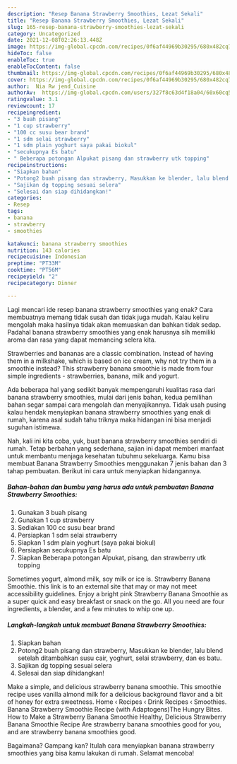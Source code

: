 ```yaml
---
description: "Resep Banana Strawberry Smoothies, Lezat Sekali"
title: "Resep Banana Strawberry Smoothies, Lezat Sekali"
slug: 165-resep-banana-strawberry-smoothies-lezat-sekali
category: Uncategorized
date: 2021-12-08T02:26:13.448Z
image: https://img-global.cpcdn.com/recipes/0f6af44969b30295/680x482cq70/banana-strawberry-smoothies-foto-resep-utama.jpg
hideToc: false
enableToc: true
enableTocContent: false
thumbnail: https://img-global.cpcdn.com/recipes/0f6af44969b30295/680x482cq70/banana-strawberry-smoothies-foto-resep-utama.jpg
cover: https://img-global.cpcdn.com/recipes/0f6af44969b30295/680x482cq70/banana-strawberry-smoothies-foto-resep-utama.jpg
author:  Nia Rw jend_Cuisine
authorAv:  https://img-global.cpcdn.com/users/327f8c63d4f18a04/60x60cq50/avatar.jpg
ratingvalue: 3.1
reviewcount: 17
recipeingredient:
- "3 buah pisang"
- "1 cup strawberry"
- "100 cc susu bear brand"
- "1 sdm selai strawberry"
- "1 sdm plain yoghurt saya pakai biokul"
- "secukupnya Es batu"
- " Beberapa potongan Alpukat pisang dan strawberry utk topping"
recipeinstructions:
- "Siapkan bahan"
- "Potong2 buah pisang dan strawberry, Masukkan ke blender, lalu blend setelah ditambahkan susu cair, yoghurt, selai strawberry, dan es batu."
- "Sajikan dg topping sesuai selera"
- "Selesai dan siap dihidangkan!"
categories:
- Resep
tags:
- banana
- strawberry
- smoothies

katakunci: banana strawberry smoothies 
nutrition: 143 calories
recipecuisine: Indonesian
preptime: "PT33M"
cooktime: "PT56M"
recipeyield: "2"
recipecategory: Dinner

---
```



Lagi mencari ide resep banana strawberry smoothies yang enak? Cara membuatnya memang tidak susah dan tidak juga mudah. Kalau keliru mengolah maka hasilnya tidak akan memuaskan dan bahkan tidak sedap. Padahal banana strawberry smoothies yang enak harusnya sih memiliki aroma dan rasa yang dapat memancing selera kita.


Strawberries and bananas are a classic combination. Instead of having them in a milkshake, which is based on ice cream, why not try them in a smoothie instead? This strawberry banana smoothie is made from four simple ingredients - strawberries, banana, milk and yogurt.

Ada beberapa hal yang sedikit banyak mempengaruhi kualitas rasa dari banana strawberry smoothies, mulai dari jenis bahan, kedua pemilihan bahan segar sampai cara mengolah dan menyajikannya. Tidak usah pusing kalau hendak menyiapkan banana strawberry smoothies yang enak di rumah, karena asal sudah tahu triknya maka hidangan ini bisa menjadi suguhan istimewa.


Nah, kali ini kita coba, yuk, buat banana strawberry smoothies sendiri di rumah. Tetap berbahan yang sederhana, sajian ini dapat memberi manfaat untuk membantu menjaga kesehatan tubuhmu sekeluarga. Kamu bisa membuat Banana Strawberry Smoothies menggunakan 7 jenis bahan dan 3 tahap pembuatan. Berikut ini cara untuk menyiapkan hidangannya.

<!--inarticleads1-->

##### Bahan-bahan dan bumbu yang harus ada untuk pembuatan Banana Strawberry Smoothies:

1. Gunakan 3 buah pisang
1. Gunakan 1 cup strawberry
1. Sediakan 100 cc susu bear brand
1. Persiapkan 1 sdm selai strawberry
1. Siapkan 1 sdm plain yoghurt (saya pakai biokul)
1. Persiapkan secukupnya Es batu
1. Siapkan  Beberapa potongan Alpukat, pisang, dan strawberry utk topping


Sometimes yogurt, almond milk, soy milk or ice is. Strawberry Banana Smoothie. this link is to an external site that may or may not meet accessibility guidelines. Enjoy a bright pink Strawberry Banana Smoothie as a super quick and easy breakfast or snack on the go. All you need are four ingredients, a blender, and a few minutes to whip one up. 

<!--inarticleads2-->

##### Langkah-langkah untuk membuat Banana Strawberry Smoothies:

1. Siapkan bahan
1. Potong2 buah pisang dan strawberry, Masukkan ke blender, lalu blend setelah ditambahkan susu cair, yoghurt, selai strawberry, dan es batu.
1. Sajikan dg topping sesuai selera
1. Selesai dan siap dihidangkan!

Make a simple, and delicious strawberry banana smoothie. This smoothie recipe uses vanilla almond milk for a delicious background flavor and a bit of honey for extra sweetness. Home ‹ Recipes ‹ Drink Recipes ‹ Smoothies. Banana Strawberry Smoothie Recipe (with Adaptogens)The Hungry Bites. How to Make a Strawberry Banana Smoothie Healthy, Delicious Strawberry Banana Smoothie Recipe Are strawberry banana smoothies good for you, and are strawberry banana smoothies good. 

Bagaimana? Gampang kan? Itulah cara menyiapkan banana strawberry smoothies yang bisa kamu lakukan di rumah. Selamat mencoba!
